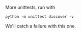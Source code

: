More unittests, run with

    python -m unittest discover -v 

We'll catch a failure with this one.
